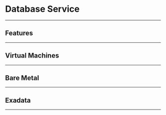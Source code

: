 # Database Service

---

## Features

---

## Virtual Machines

--- 

## Bare Metal

---

## Exadata

---


